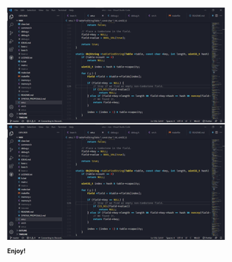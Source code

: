 ![Preview](https://github.com/Aerobird98/illuminary/raw/HEAD/images/illuminary_theme_preview.png)
![Preview](https://github.com/Aerobird98/illuminary/raw/HEAD/images/illuminary_theme_preview.png)

**Enjoy!**
